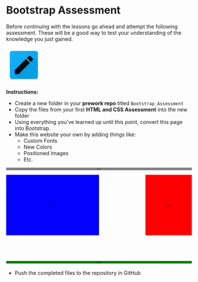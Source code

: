 # Bootstrap Assessment

Before continuing with the lessons go ahead and attempt the following assessment. These will be a good way to test your understanding of the knowledge you just gained.

![Bootstrap Assessment](../../../.gitbook/assets/activity.png)

**Instructions:**

* Create a new folder in your **prework repo** titled `Bootstrap_Assessment`
* Copy the files from your first **HTML and CSS Assessment** into the new folder
* Using everything you've learned up until this point, convert this page into Bootstrap.
* Make this website your own by adding things like:
  * Custom Fonts
  * New Colors
  * Positioned Images
  * Etc.

![Example Website](../../../.gitbook/assets/image%20%2843%29.png)

* Push the completed files to the repository in GitHub

